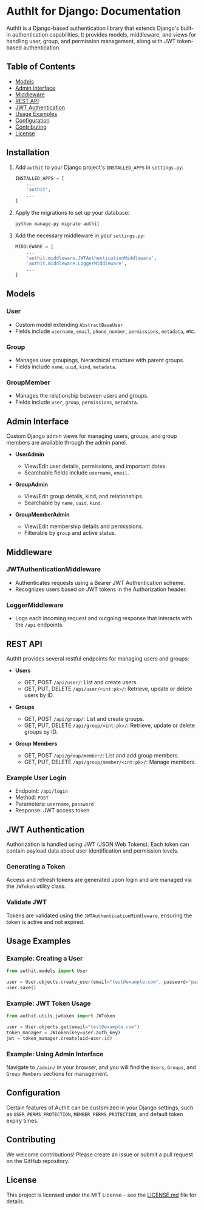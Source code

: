 # AuthIt for Django: Documentation

AuthIt is a Django-based authentication library that extends Django's built-in authentication capabilities. It provides models, middleware, and views for handling user, group, and permission management, along with JWT token-based authentication.

## Table of Contents

- [Models](#models)
- [Admin Interface](#admin-interface)
- [Middleware](#middleware)
- [REST API](#rest-api)
- [JWT Authentication](#jwt-authentication)
- [Usage Examples](#usage-examples)
- [Configuration](#configuration)
- [Contributing](#contributing)
- [License](#license)

## Installation


1. Add `authit` to your Django project's `INSTALLED_APPS` in `settings.py`:
   ```python
   INSTALLED_APPS = [
       ...
       'authit',
       ...
   ]
   ```

2. Apply the migrations to set up your database:
   ```bash
   python manage.py migrate authit
   ```

3. Add the necessary middleware in your `settings.py`:
   ```python
   MIDDLEWARE = [
       ...
       'authit.middleware.JWTAuthenticationMiddleware',
       'authit.middleware.LoggerMiddleware',
       ...
   ]
   ```

## Models

### User

- Custom model extending `AbstractBaseUser`
- Fields include `username`, `email`, `phone_number`, `permissions`, `metadata`, etc.

### Group

- Manages user groupings, hierarchical structure with parent groups.
- Fields include `name`, `uuid`, `kind`, `metadata`.

### GroupMember

- Manages the relationship between users and groups.
- Fields include `user`, `group`, `permissions`, `metadata`.

## Admin Interface

Custom Django admin views for managing users, groups, and group members are available through the admin panel.

- **UserAdmin**
  - View/Edit user details, permissions, and important dates.
  - Searchable fields include `username`, `email`.

- **GroupAdmin**
  - View/Edit group details, kind, and relationships.
  - Searchable by `name`, `uuid`, `kind`.

- **GroupMemberAdmin**
  - View/Edit membership details and permissions.
  - Filterable by `group` and active status.

## Middleware

### JWTAuthenticationMiddleware

- Authenticates requests using a Bearer JWT Authentication scheme.
- Recognizes users based on JWT tokens in the Authorization header.

### LoggerMiddleware

- Logs each incoming request and outgoing response that interacts with the `/api` endpoints.

## REST API

AuthIt provides several restful endpoints for managing users and groups:

- **Users**
  - GET, POST `/api/user/`: List and create users.
  - GET, PUT, DELETE `/api/user/<int:pk>/`: Retrieve, update or delete users by ID.

- **Groups**
  - GET, POST `/api/group/`: List and create groups.
  - GET, PUT, DELETE `/api/group/<int:pk>/`: Retrieve, update or delete groups by ID.

- **Group Members**
  - GET, POST `/api/group/member/`: List and add group members.
  - GET, PUT, DELETE `/api/group/member/<int:pk>/`: Manage members.

### Example User Login

- Endpoint: `/api/login`
- Method: `POST`
- Parameters: `username`, `password`
- Response: JWT access token

## JWT Authentication

Authorization is handled using JWT (JSON Web Tokens). Each token can contain payload data about user identification and permission levels.

### Generating a Token

Access and refresh tokens are generated upon login and are managed via the `JWToken` utility class.

### Validate JWT

Tokens are validated using the `JWTAuthenticationMiddleware`, ensuring the token is active and not expired.

## Usage Examples

### Example: Creating a User

```python
from authit.models import User

user = User.objects.create_user(email="test@example.com", password="password123")
user.save()
```

### Example: JWT Token Usage

```python
from authit.utils.jwtoken import JWToken

user = User.objects.get(email="test@example.com")
token_manager = JWToken(key=user.auth_key)
jwt = token_manager.create(uid=user.id)
```

### Example: Using Admin Interface

Navigate to `/admin/` in your browser, and you will find the `Users`, `Groups`, and `Group Members` sections for management.

## Configuration

Certain features of AuthIt can be customized in your Django settings, such as `USER_PERMS_PROTECTION`, `MEMBER_PERMS_PROTECTION`, and default token expiry times.

## Contributing

We welcome contributions! Please create an issue or submit a pull request on the GitHub repository.

## License

This project is licensed under the MIT License - see the [LICENSE.md](LICENSE.md) file for details.
